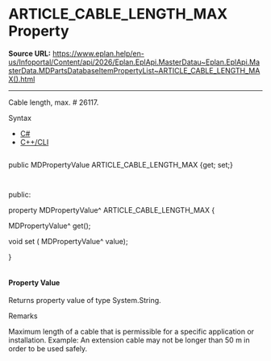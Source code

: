 # ARTICLE_CABLE_LENGTH_MAX Property

**Source URL:** https://www.eplan.help/en-us/Infoportal/Content/api/2026/Eplan.EplApi.MasterDatau~Eplan.EplApi.MasterData.MDPartsDatabaseItemPropertyList~ARTICLE_CABLE_LENGTH_MAX().html

---

Cable length, max. # 26117.

Syntax

- [C#](#i-syntax-CS)
- [C++/CLI](#i-syntax-CPP2005)

```
```
public MDPropertyValue ARTICLE_CABLE_LENGTH_MAX {get; set;}
```
```

```
```
public:

property MDPropertyValue^ ARTICLE_CABLE_LENGTH_MAX {

   MDPropertyValue^ get();

   void set (    MDPropertyValue^ value);

}
```
```

#### Property Value

Returns property value of type System.String.

Remarks

Maximum length of a cable that is permissible for a specific application or installation. Example: An extension cable may not be longer than 50 m in order to be used safely.
